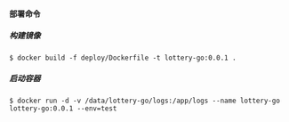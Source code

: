 
#### 部署命令
##### 构建镜像
```cgo
$ docker build -f deploy/Dockerfile -t lottery-go:0.0.1 .
```
##### 启动容器
```cgo
$ docker run -d -v /data/lottery-go/logs:/app/logs --name lottery-go lottery-go:0.0.1 --env=test
```